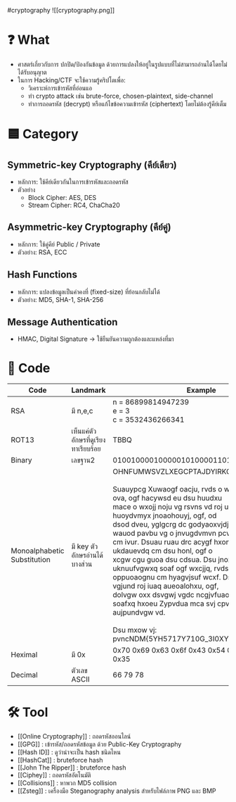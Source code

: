 #cryptography
![[cryptography.png]]
# ❓ What
- ศาสตร์เกี่ยวกับการ ปกปิด/ป้องกันข้อมูล ด้วยการแปลงให้อยู่ในรูปแบบที่ไม่สามารถอ่านได้โดยไม่ได้รับอนุญาต
- ในการ Hacking/CTF จะใช้ความรู้คริปโตเพื่อ:
    - วิเคราะห์การเข้ารหัสที่อ่อนแอ
    - ทำ crypto attack เช่น brute-force, chosen-plaintext, side-channel
    - ทำการถอดรหัส (decrypt) หรือแก้ไขข้อความเข้ารหัส (ciphertext) โดยไม่ต้องรู้คีย์เต็ม
# 🟦 Category
## Symmetric-key Cryptography (คีย์เดียว)
- หลักการ: ใช้คีย์เดียวกันในการเข้ารหัสและถอดรหัส
- ตัวอย่าง
    - Block Cipher: AES, DES
    - Stream Cipher: RC4, ChaCha20
## Asymmetric-key Cryptography (คีย์คู่)
- หลักการ: ใช้คู่คีย์ Public / Private
- ตัวอย่าง: RSA, ECC
## Hash Functions
- หลักการ: แปลงข้อมูลเป็นค่าคงที่ (fixed-size) ที่ย้อนกลับไม่ได้
- ตัวอย่าง: MD5, SHA-1, SHA-256
## Message Authentication
- HMAC, Digital Signature → ใช้ยืนยันความถูกต้องและแหล่งที่มา
# 🔗 Code

| **Code**                    | **Landmark**                         | **Example**                                                                                                                                                                                                                                                                                                                                                                                                                                                                                                                                                                                                                                                                                                                                        |
| --------------------------- | ------------------------------------ | -------------------------------------------------------------------------------------------------------------------------------------------------------------------------------------------------------------------------------------------------------------------------------------------------------------------------------------------------------------------------------------------------------------------------------------------------------------------------------------------------------------------------------------------------------------------------------------------------------------------------------------------------------------------------------------------------------------------------------------------------- |
| RSA                         | มี n,e,c                             | n = 86899814947239  <br>e = 3  <br>c = 3532436266341                                                                                                                                                                                                                                                                                                                                                                                                                                                                                                                                                                                                                                                                                               |
| ROT13                       | เห็นแค่ตัวอักษรที่ดูเรียงทาเรียบร้อย | TBBQ                                                                                                                                                                                                                                                                                                                                                                                                                                                                                                                                                                                                                                                                                                                                               |
| Binary                      | เลขฐาน2                              | 01001000010000010100001101001011                                                                                                                                                                                                                                                                                                                                                                                                                                                                                                                                                                                                                                                                                                                   |
| Monoalphabetic Substitution | มี key ตัวอักษรอ่านได้บางส่วน        | OHNFUMWSVZLXEGCPTAJDYIRKQB  <br>  <br>Suauypcg Xuwaogf oacju, rvds o waoiu ogf jdoduxq ova, ogf hacywsd eu dsu huudxu  <br>mace o wxojj noju vg rsvns vd roj ugnxcjuf. Vd roj o huoydvmyx jnoaohouyj, ogf, od  <br>dsod dveu, yglgcrg dc godyaoxvjdj—cm ncyaju o wauod pavbu vg o jnvugdvmvn pcvgd  <br>cm ivur. Dsuau ruau drc acygf hxonl jpcdj guoa cgu ukdauevdq cm dsu honl, ogf o  <br>xcgw cgu guoa dsu cdsua. Dsu jnoxuj ruau uknuufvgwxq soaf ogf wxcjjq, rvds oxx dsu  <br>oppuoaognu cm hyagvjsuf wcxf. Dsu ruvwsd cm dsu vgjund roj iuaq aueoalohxu, ogf,  <br>dolvgw oxx dsvgwj vgdc ncgjvfuaodvcg, V ncyxf soafxq hxoeu Zypvdua mca svj cpvgvcg  <br>aujpundvgw vd.  <br>  <br>Dsu mxow vj: pvncNDM{5YH5717Y710G_3I0XY710G_03055505} |
| Heximal                     | มี 0x                                | 0x70 0x69 0x63 0x6f 0x43 0x54 0x46 0x7b 0x34 0x35                                                                                                                                                                                                                                                                                                                                                                                                                                                                                                                                                                                                                                                                                                  |
| Decimal                     | ตัวเลข ASCII                         | 66 79 78                                                                                                                                                                                                                                                                                                                                                                                                                                                                                                                                                                                                                                                                                                                                           |
# 🛠️ Tool
- [[Online Cryptography]] : ถอดรหัสออนไลน์
- [[GPG]] : เข้ารหัส/ถอดรหัสข้อมูล ด้วย Public-Key Cryptography
- [[Hash ID]] : ดูว่าน่าจะเป็น hash ชนิดไหน
- [[HashCat]] : bruteforce hash
- [[John The Ripper]] : bruteforce hash
- [[Ciphey]] : ถอดรหัสอัตโนมัติ
- [[Collisions]] : หาพวก MD5 collision
- [[Zsteg]] : เครื่องมือ Steganography analysis สำหรับไฟล์ภาพ PNG และ BMP
